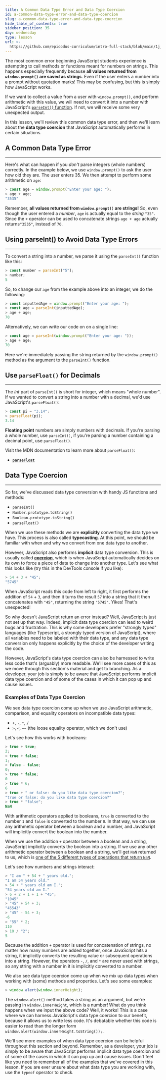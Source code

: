 ```yaml
---
title: A Common Data Type Error and Data Type Coercion
id: a-common-data-type-error-and-data-type-coercion
slug: a-common-data-type-error-and-data-type-coercion
hide_table_of_contents: true
sidebar_position: 35
day: wednesday
type: lesson
url: >-
  https://github.com/epicodus-curriculum/intro-full-stack/blob/main/1j_a_common_data_type_error.md
---
```


The most common error beginning JavaScript students experience is attempting to call methods or functions meant for numbers on strings. This happens especially frequently because **all values returned from `window.prompt()` are saved as strings**. Even if the user enters a number into a prompt without quotation marks! This may be confusing, but this is simply how JavaScript works. 

If we want to collect a value from a user with `window.prompt()`, and perform arithmetic with this value, we will need to convert it into a number with JavaScript's [`parseInt()` function](https://developer.mozilla.org/en-US/docs/Web/JavaScript/Reference/Global_Objects/parseInt). If not, we will receive some very unexpected output. 

In this lesson, we'll review this common data type error, and then we'll learn about the **data type coercion** that JavaScript automatically performs in certain situations. 

## A Common Data Type Error
---

Here's what can happen if you _don't_ parse integers (whole numbers) correctly. In the example below, we use `window.prompt()` to ask the user how old they are. The user enters 35. We then attempt to perform some arithmetic on `age`:

```javascript
> const age = window.prompt("Enter your age: ");
> age + age;
"3535"
```

Remember, **all values returned from `window.prompt()` are strings!** So, even though the user entered a _number_, `age` is actually equal to the _string_ `"35"`.  Since the `+` operator can be used to concatenate strings  `age + age` actually returns`"3535"`, instead of `70`.

## Using parseInt() to Avoid Data Type Errors
---

To convert a string into a number, we parse it using the `parseInt()` function like this:

```javascript
> const number = parseInt("5");
> number;
5
```

So, to change our `age` from the example above into an integer, we do the following:

```javascript
> const inputtedAge = window.prompt("Enter your age: ");
> const age = parseInt(inputtedAge);
> age + age;
70
```

Alternatively, we can write our code on on a single line:

```javascript
> const age = parseInt(window.prompt("Enter your age: "));
> age + age;
70
```

Here we're immediately passing the string returned by the `window.prompt()` method as the argument to the `parseInt()` function.

## Use `parseFloat()` for Decimals
---

The *Int* part of `parseInt()` is short for integer, which means "whole number". If we wanted to convert a string into a number with a decimal, we'd use JavaScript's `parseFloat()`:

```javascript
> const pi = "3.14";
> parseFloat(pi);
3.14
```

**Floating point** numbers are simply numbers with decimals. If you're parsing a whole number, use `parseInt()`, if you're parsing a number containing a decimal point, use `parseFloat()`.

Visit the MDN documentation to learn more about `parseFloat()`:

* **<span class="glyphicon glyphicon-link"></span> [`parseFloat`](https://developer.mozilla.org/en-US/docs/Web/JavaScript/Reference/Global_Objects/parseFloat)** 

## Data Type Coercion
---

So far, we've discussed data type conversion with handy JS functions and methods: 

* `parseInt()`
* `Number.prototype.toString()`
* `Boolean.prototype.toString()`
* `parseFloat()`

When we use these methods we are **explicitly** converting the data type we have. This process is also called **typecasting**. At this point, we should be familiar with when and why we convert from one data type to another.

However, JavaScript also performs **implicit** data type conversion. This is usually called [**coercion**](https://developer.mozilla.org/en-US/docs/Glossary/Type_coercion), which is when JavaScript automatically decides on its own to force a piece of data to change into another type. Let's see what this looks like (try this in the DevTools console if you like):

```js
> 54 + 3 + "45";
"5745"
```

When JavaScript reads this code from left to right, it first performs the addition of `54` + `3`, and then it turns the result `57` into a string that it then concatenates with `"45"`, returning the string `"5745"`. Yikes! That's unexpected!

So why doesn't JavaScript return an error instead? Well, JavaScript is just not set up that way. Indeed, implicit data type coercion can lead to weird bugs and frustration. This is why some developers prefer "strongly typed" languages (like Typescript, a strongly typed version of JavaScript), where all variables need to be labeled with their data type, and any data type conversion only happens explicitly by the choice of the developer writing the code.

However, JavaScript's data type coercion can also be harnessed to write less code that's (arguably) more readable. We'll see more cases of this as we move through this section's material and get to branching. As a developer, your job is simply to be aware that JavaScript performs implicit data type coercion and of some of the cases in which it can pop up and cause issues. 

### Examples of Data Type Coercion

We see data type coercion come up when we use JavaScript arithmetic, comparison, and equality operators on incompatible data types:

* `+`, `-`, `*`, `/`
* `>`, `<`, `==` (the loose equality operator, which we don't use)

Let's see how this works with booleans:

```js
> true + true;
2;
> true + false;
1;
> false - false;
0;
> true * false;
0
> true * 6;
6
> true + " or false: do you like data type coercion?"; 
"true or false: do you like data type coercion?"
> true * "false";
NaN
```

With arithmetic operators applied to booleans, `true` is converted to the number `1` and `false` is converted to the number `0`. In that way, we can use any arithmetic operator between a boolean and a number, and JavaScript will implicitly convert the boolean into the number. 

When we use the addition `+` operator between a boolean and a string, JavaScript implicitly converts the boolean into a string. If we use any other arithmetic operator between a boolean and a string, we'll get `NaN` returned to us, which is [one of the 5 different types of operations that return `NaN`](https://developer.mozilla.org/en-US/docs/Web/JavaScript/Reference/Global_Objects/NaN#description).

Let's see how numbers and strings interact:

```js
> "I am " + 54 + " years old.";
"I am 54 years old."
> 54 + " years old am I.";
"54 years old am I."
> 6 + 2 + 1 + 1 + "45";
"1045"
> "45" + 54 + 3;
"45543"
> "45" - 54 + 3;
-6
> "55" * 2;
110
> 10 / "2";
5
```

Because the addition `+` operator is used for concatenation of strings, no matter how many numbers are added together, once JavaScript hits a string, it implicitly converts the resulting value or subsequent operations into a string. However, the operators `-`, `/`, and `*` are never used with strings, so any string with a number in it is implicitly converted to a number.

We also see data type coercion come up when we mix up data types when working with (some) methods and properties. Let's see some examples:

```js
> window.alert(window.innerHeight);
```

The `window.alert()` method takes a string as an argument, but we're passing in `window.innerHeight`, which is a number! What do you think happens when we input the above code? Well, it works! This is a case where we can harness JavaScript's data type coercion to our benefit, because it allows us to write less code. It's debatable whether this code is easier to read than the longer form `window.alert(window.innerHeight.toString());`.

We'll see more examples of when data type coercion can be helpful throughout this section and beyond. Remember, as a developer, your job is simply to be aware that JavaScript performs implicit data type coercion and of some of the cases in which it can pop up and cause issues. Don't feel like you need to remember all of the examples that we've covered in this lesson. If you are ever unsure about what data type you are working with, use the `typeof` operator to check.
